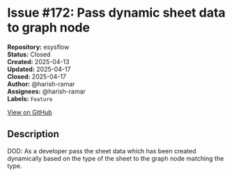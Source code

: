 # Issue #172: Pass dynamic sheet data to graph node

**Repository:** esysflow  
**Status:** Closed  
**Created:** 2025-04-13  
**Updated:** 2025-04-17  
**Closed:** 2025-04-17  
**Author:** @harish-ramar  
**Assignees:** @harish-ramar  
**Labels:** `Feature`  

[View on GitHub](https://github.com/Simtestlab/esysflow/issues/172)

## Description

DOD: As a developer pass the sheet data which has been created dynamically based on the type of the sheet to the graph node matching the type.